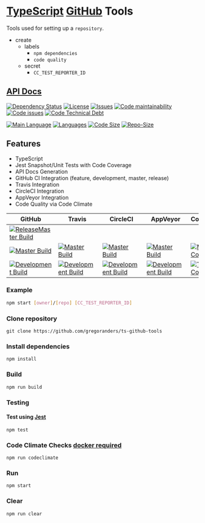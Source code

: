 # [TypeScript](http://www.typescriptlang.org/) [GitHub](https://github.com) Tools

Tools used for setting up a `repository`.

- create
  - labels
    - `npm dependencies`
    - `code quality`
  - secret
    - `CC_TEST_REPORTER_ID`

## [API Docs](./docs/index.md)

[![Dependency Status][daviddm-image]][daviddm-url]
[![License][license-image]][license-url]
[![Issues][issues-image]][issues-url]
[![Code maintainability][code-maintainability-image]][code-maintainability-url] [![Code issues][code-issues-image]][code-issues-url] [![Code Technical Debt][code-tech-debt-image]][code-tech-debt-url]

[![Main Language][language-image]][code-metric-url] [![Languages][languages-image]][code-metric-url] [![Code Size][code-size-image]][code-metric-url] [![Repo-Size][repo-size-image]][code-metric-url]

## Features

- TypeScript
- Jest Snapshot/Unit Tests with Code Coverage
- API Docs Generation
- GitHub CI Integration (feature, development, master, release)
- Travis Integration
- CircleCI Integration
- AppVeyor Integration
- Code Quality via Code Climate

| GitHub                                                           | Travis                                                       | CircleCI                                                         | AppVeyor                                                         | Coveralls                                                                  |                                                                              |
| ---------------------------------------------------------------- | ------------------------------------------------------------ | ---------------------------------------------------------------- | ---------------------------------------------------------------- | -------------------------------------------------------------------------- | ---------------------------------------------------------------------------- |
| [![ReleaseMaster Build][release-build-image]][release-url]       |                                                              |                                                                  |                                                                  |                                                                            | [![Release][release-image]][release-url]                                     |
| [![Master Build][master-build-image]][master-url]                | [![Master Build][travis-master-image]][travis-url]           | [![Master Build][circleci-master-image]][circleci-url]           | [![Master Build][appveyor-master-image]][appveyor-url]           | [![Master Coverage][master-coveralls-image]][master-coveralls-url]         | [![Master Version][master-version-image]][master-version-url]                |
| [![Development Build][development-build-image]][development-url] | [![Development Build][travis-development-image]][travis-url] | [![Development Build][circleci-development-image]][circleci-url] | [![Development Build][appveyor-development-image]][appveyor-url] | [![Test Coverage][development-coveralls-image]][development-coveralls-url] | [![Development Version][development-version-image]][development-version-url] |

### Example

```sh
npm start [owner]/[repo] [CC_TEST_REPORTER_ID]
```

### Clone repository

```
git clone https://github.com/gregoranders/ts-github-tools
```

### Install dependencies

```
npm install
```

### Build

```
npm run build
```

### Testing

#### Test using [Jest](https://jestjs.io/)

```
npm test
```

### Code Climate Checks [docker required](docs/CODECLIMATE.md)

```
npm run codeclimate
```

### Run

```
npm start
```

### Clear

```
npm run clear
```

[release-url]: https://github.com/gregoranders/ts-github-tools/releases
[master-url]: https://github.com/gregoranders/ts-github-tools/tree/master
[development-url]: https://github.com/gregoranders/ts-github-tools/tree/development
[repository-url]: https://github.com/gregoranders/ts-github-tools
[code-metric-url]: https://github.com/gregoranders/ts-github-tools/search?l=TypeScript
[travis-url]: https://travis-ci.org/gregoranders/ts-github-tools
[travis-image]: https://travis-ci.org/gregoranders/ts-github-tools.svg?branch=master
[daviddm-url]: https://david-dm.org/gregoranders/ts-github-tools
[daviddm-image]: https://david-dm.org/gregoranders/ts-github-tools.svg?branch=master
[license-url]: https://github.com/gregoranders/ts-github-tools/blob/master/LICENSE
[license-image]: https://img.shields.io/github/license/gregoranders/ts-github-tools.svg
[master-version-url]: https://github.com/gregoranders/ts-github-tools/blob/master/package.json
[master-version-image]: https://img.shields.io/github/package-json/v/gregoranders/ts-github-tools/master
[development-version-url]: https://github.com/gregoranders/ts-github-tools/blob/development/package.json
[development-version-image]: https://img.shields.io/github/package-json/v/gregoranders/ts-github-tools/development
[issues-url]: https://github.com/gregoranders/ts-github-tools/issues
[issues-image]: https://img.shields.io/github/issues-raw/gregoranders/ts-github-tools.svg
[release-image]: https://img.shields.io/github/release/gregoranders/ts-github-tools
[release-build-image]: https://github.com/gregoranders/ts-github-tools/workflows/Release%20CI/badge.svg
[master-build-image]: https://github.com/gregoranders/ts-github-tools/workflows/Master%20CI/badge.svg
[development-build-image]: https://github.com/gregoranders/ts-github-tools/workflows/Development%20CI/badge.svg
[master-coveralls-url]: https://coveralls.io/github/gregoranders/ts-github-tools?branch=master
[master-coveralls-image]: https://img.shields.io/coveralls/github/gregoranders/ts-github-tools/master
[development-coveralls-image]: https://img.shields.io/coveralls/github/gregoranders/ts-github-tools/development
[development-coveralls-url]: https://coveralls.io/github/gregoranders/ts-github-tools?branch=development
[code-maintainability-url]: https://codeclimate.com/github/gregoranders/ts-github-tools/maintainability
[code-maintainability-image]: https://img.shields.io/codeclimate/maintainability/gregoranders/ts-github-tools
[code-issues-url]: https://codeclimate.com/github/gregoranders/ts-github-tools/maintainability
[code-issues-image]: https://img.shields.io/codeclimate/issues/gregoranders/ts-github-tools
[code-tech-debt-url]: https://codeclimate.com/github/gregoranders/ts-github-tools/maintainability
[code-tech-debt-image]: https://img.shields.io/codeclimate/tech-debt/gregoranders/ts-github-tools
[language-image]: https://img.shields.io/github/languages/top/gregoranders/ts-github-tools
[languages-image]: https://img.shields.io/github/languages/count/gregoranders/ts-github-tools
[code-size-image]: https://img.shields.io/github/languages/code-size/gregoranders/ts-github-tools
[repo-size-image]: https://img.shields.io/github/repo-size/gregoranders/ts-github-tools
[travis-url]: https://travis-ci.org/gregoranders/ts-github-tools
[travis-master-image]: https://travis-ci.org/gregoranders/ts-github-tools.svg?branch=master
[travis-development-image]: https://travis-ci.org/gregoranders/ts-github-tools.svg?branch=development
[circleci-url]: https://app.circleci.com/pipelines/github/gregoranders/ts-github-tools
[circleci-master-image]: https://img.shields.io/circleci/build/github/gregoranders/ts-github-tools/master
[circleci-development-image]: https://img.shields.io/circleci/build/github/gregoranders/ts-github-tools/development
[appveyor-url]: https://ci.appveyor.com/project/gregoranders/ts-github-tools
[appveyor-master-image]: https://img.shields.io/appveyor/build/gregoranders/ts-github-tools/master
[appveyor-development-image]: https://img.shields.io/appveyor/build/gregoranders/ts-github-tools/development
